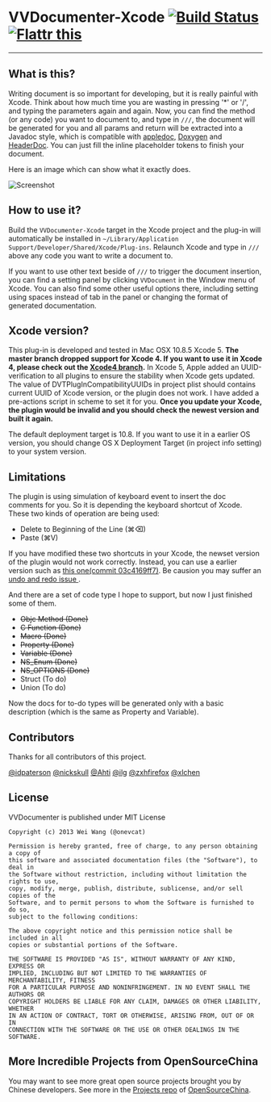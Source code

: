# VVDocumenter-Xcode [![Build Status](https://api.travis-ci.org/onevcat/VVDocumenter-Xcode.png)](https://travis-ci.org/onevcat/VVDocumenter-Xcode) <a href="https://flattr.com/submit/auto?user_id=onevcat&url=https%3A%2F%2Fgithub.com%2Fonevcat%2FVVDocumenter-Xcode" target="_blank"><img src="http://api.flattr.com/button/flattr-badge-large.png" alt="Flattr this" title="Flattr this" border="0"></a>
---

## What is this?

Writing document is so important for developing, but it is really painful with Xcode. Think about how much time you are wasting in pressing '*' or '/', and typing the parameters again and again. Now, you can find the method (or any code) you want to document to, and type in `///`, the document will be generated for you and all params and return will be extracted into a Javadoc style, which is compatible with [appledoc](https://github.com/tomaz/appledoc), [Doxygen](http://www.stack.nl/~dimitri/doxygen/) and [HeaderDoc](https://developer.apple.com/library/mac/documentation/DeveloperTools/Conceptual/HeaderDoc/intro/intro.html). You can just fill the inline placeholder tokens to finish your document.

Here is an image which can show what it exactly does.

![Screenshot](https://raw.github.com/onevcat/VVDocumenter-Xcode/master/ScreenShot.gif)

## How to use it?

Build the `VVDocumenter-Xcode` target in the Xcode project and the plug-in will automatically be installed in `~/Library/Application Support/Developer/Shared/Xcode/Plug-ins`. Relaunch Xcode and type in `///` above any code you want to write a document to.

If you want to use other text beside of `///` to trigger the document insertion, you can find a setting panel by clicking `VVDocument` in the Window menu of Xcode. You can also find some other useful options there, including setting using spaces instead of tab in the panel or changing the format of generated documentation.

## Xcode version?

This plug-in is developed and tested in Mac OSX 10.8.5 Xcode 5. **The master branch dropped support for Xcode 4. If you want to use it in Xcode 4, please check out the [Xcode4 branch](https://github.com/onevcat/VVDocumenter-Xcode/tree/Xcode4).** In Xcode 5, Apple added an UUID-verification to all plugins to ensure the stability when Xcode gets updated. The value of DVTPlugInCompatibilityUUIDs in project plist should contains current UUID of Xcode version, or the plugin does not work. I have added a pre-actions script in scheme to set it for you. **Once you update your Xcode, the plugin would be invalid and you should check the newest version and built it again.**

The default deployment target is 10.8. If you want to use it in a earlier OS version, you should change OS X Deployment Target (in project info setting) to your system version.

## Limitations

The plugin is using simulation of keyboard event to insert the doc comments for you. So it is depending the keyboard shortcut of Xcode. These two kinds of operation are being used:

* Delete to Beginning of the Line (⌘⌫)
* Paste (⌘V)

If you have modified these two shortcuts in your Xcode, the newset version of the plugin would not work correctly. Instead, you can use a earlier version such as [this one(commit 03c4169ff7)](https://github.com/onevcat/VVDocumenter-Xcode/tree/03c4169ff79b618b9fd3db93dd96652a522ad3e0). Be causion you may suffer an [undo and redo issue ](https://github.com/onevcat/VVDocumenter-Xcode/issues/3).

And there are a set of code type I hope to support, but now I just finished some of them.

* ~~Objc Method (Done)~~
* ~~C Function (Done)~~
* ~~Macro (Done)~~
* ~~Property (Done)~~
* ~~Variable (Done)~~
* ~~NS_Enum (Done)~~
* ~~NS_OPTIONS (Done)~~
* Struct (To do)
* Union (To do)

Now the docs for to-do types will be generated only with a basic description (which is the same as Property and Variable).

## Contributors

Thanks for all contributors of this project.

[@idpaterson](https://github.com/idpaterson) [@nickskull](https://github.com/nickskull) [@Ahti](https://github.com/Ahti) [@ilg](https://github.com/ilg) [@zxhfirefox](https://github.com/zxhfirefox) [@xlchen](https://github.com/xlchen)

## License

VVDocumenter is published under MIT License

    Copyright (c) 2013 Wei Wang (@onevcat)
    
    Permission is hereby granted, free of charge, to any person obtaining a copy of
    this software and associated documentation files (the "Software"), to deal in
    the Software without restriction, including without limitation the rights to use,
    copy, modify, merge, publish, distribute, sublicense, and/or sell copies of the
    Software, and to permit persons to whom the Software is furnished to do so,
    subject to the following conditions:
    
    The above copyright notice and this permission notice shall be included in all
    copies or substantial portions of the Software.
    
    THE SOFTWARE IS PROVIDED "AS IS", WITHOUT WARRANTY OF ANY KIND, EXPRESS OR
    IMPLIED, INCLUDING BUT NOT LIMITED TO THE WARRANTIES OF MERCHANTABILITY, FITNESS
    FOR A PARTICULAR PURPOSE AND NONINFRINGEMENT. IN NO EVENT SHALL THE AUTHORS OR
    COPYRIGHT HOLDERS BE LIABLE FOR ANY CLAIM, DAMAGES OR OTHER LIABILITY, WHETHER
    IN AN ACTION OF CONTRACT, TORT OR OTHERWISE, ARISING FROM, OUT OF OR IN
    CONNECTION WITH THE SOFTWARE OR THE USE OR OTHER DEALINGS IN THE SOFTWARE.
    
## More Incredible Projects from OpenSourceChina

You may want to see more great open source projects brought you by Chinese developers. See more in the [Projects repo](https://github.com/OpenSourceChina/Projects) of [OpenSourceChina](https://github.com/OpenSourceChina).

